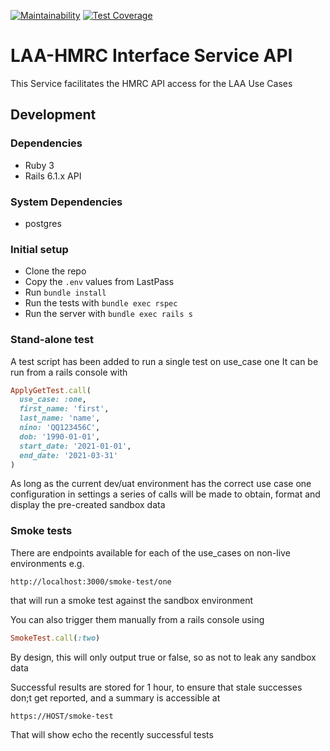 [![Maintainability](https://api.codeclimate.com/v1/badges/a3004dc77c88767725a8/maintainability)](https://codeclimate.com/github/ministryofjustice/laa-hmrc-interface-service-api/maintainability)
[![Test Coverage](https://api.codeclimate.com/v1/badges/a3004dc77c88767725a8/test_coverage)](https://codeclimate.com/github/ministryofjustice/laa-hmrc-interface-service-api/test_coverage)

# LAA-HMRC Interface Service API

This Service facilitates the HMRC API access for the LAA Use Cases

## Development 
### Dependencies
* Ruby 3
* Rails 6.1.x API

### System Dependencies
* postgres 

### Initial setup
* Clone the repo
* Copy the `.env` values from LastPass 
* Run `bundle install`
* Run the tests with `bundle exec rspec`
* Run the server with `bundle exec rails s`

### Stand-alone test

A test script has been added to run a single test on use_case one
It can be run from a rails console with 
```ruby 
ApplyGetTest.call(
  use_case: :one,
  first_name: 'first', 
  last_name: 'name', 
  nino: 'QQ123456C', 
  dob: '1990-01-01', 
  start_date: '2021-01-01', 
  end_date: '2021-03-31'
)
```

As long as the current dev/uat environment has the correct use case one configuration in settings a series of calls will be made to obtain, format and display the pre-created sandbox data

### Smoke tests
There are endpoints available for each of the use_cases on non-live environments e.g. 
```http request
http://localhost:3000/smoke-test/one
```
that will run a smoke test against the sandbox environment

You can also trigger them manually from a rails console using

```ruby
SmokeTest.call(:two)
```

By design, this will only output true or false, so as not to leak any sandbox data

Successful results are stored for 1 hour, to ensure that stale successes don;t get reported, and a summary is accessible at
```http request
https://HOST/smoke-test
```
That will show echo the recently successful tests
